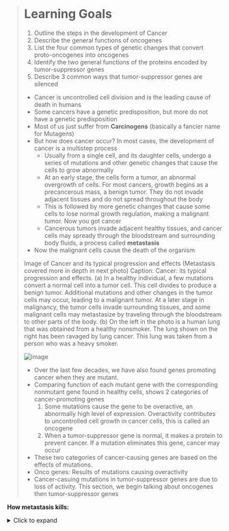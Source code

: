 > # Learning Goals
> 1. Outline the steps in the development of Cancer
> 2. Describe the general functions of oncogenes
> 3. List the four common types of genetic changes that convert proto-oncogenes into oncogenes
> 4. Identify the two general functions of the proteins encoded by tumor-suppressor genes
> 5. Describe 3 common ways that tumor-suppressor genes are silenced
>
> - Cancer is uncontrolled cell division and is the leading cause of death in humans
> - Some cancers have a genetic predisposition, but more do not have a genetic predisposition
> - Most of us just suffer from **Carcinogens** (basically a fancier name for Mutagens)
> - But how does cancer occur? In most cases, the development of cancer is a multistep process
>   - Usually from a single cell, and its daughter cells, undergo a series of mutations and other genetic changes that cause the cells to grow abnormally
>   - At an early stage, the cells form a tumor, an abnormal overgrowth of cells. For most cancers, growth begins as a precancerous mass, a benign tumor. They do not invade adjacent tissues and do not spread throughout the body
>   - This is followed by more genetic changes that cause some cells to lose normal growth regulation, making a malignant tumor. Now you got cancer
>   - Cancerous tumors invade adjacent healthy tissues, and cancer cells may spready through the bloodstream and surrounding body fluids, a process called **metastasis**
> - Now the malignant cells cause the death of the organism
>
> Image of Cancer and its typical progression and effects (Metastasis covered more in depth in next photo)
> Caption: Cancer: its typical progression and effects. (a) In a healthy individual, a few mutations convert a normal
cell into a tumor cell. This cell divides to produce a benign tumor. Additional mutations and other changes in the tumor
cells may occur, leading to a malignant tumor. At a later stage in malignancy, the tumor cells invade surrounding
tissues, and some malignant cells may metastasize by traveling through the bloodstream to other parts of the body. (b)
On the left in the photo is a human lung that was obtained from a healthy nonsmoker. The lung shown on the right has
been ravaged by lung cancer. This lung was taken from a person who was a heavy smoker.
>
> ![image](https://github.com/MCBasterSheet/MCBasterSheet/assets/157453648/2881cb1a-61f4-4125-bfde-b8610f5fe846)
> 
> - Over the last few decades, we have also found genes promoting cancer when they are mutant.
> - Comparing function of each mutant gene with the corresponding nonmutant gene found in healthy cells, shows 2 categories of cancer-promoting genes
>   1. Some mutations cause the gene to be overactive, an abnormally high level of expression. Overactivity contributes to uncontrolled cell growth in cancer cells, this is called an oncogene
>   2. When a tumor-suppressor gene is normal, it makes a protein to prevent cancer. If a mutation eliminates this gene, cancer may occur
> - These two categories of cancer-causing genes are based on the effects of mutations.
> - Onco genes: Results of mutations causing overactivity
> - Cancer-casuing mutations in tumor-suppressor genes are due to loss of activity. This section, we begin talking about oncogenes then tumor-suppressor genes

**How metastasis kills:**
<details>
  <summary>Click to expand</summary>

![image](https://github.com/MCBasterSheet/MCBasterSheet/assets/157453648/714cf4f5-a371-46d0-be9a-2c77eaf68896)

</details>

